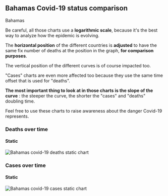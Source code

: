 ## Bahamas Covid-19 status comparison 

Bahamas



Be careful, all those charts use a **logarithmic scale**, because it's the best way to analyze how the epidemic is evolving.
 
The **horizontal position** of the different countries is **adjusted** to have the same fix number of deaths at the position in the graph, **for comparison purposes**.

The vertical position of the different curves is of course impacted too.

"Cases" charts are even more affected too because they use the same time offset that is used for "deaths".

**The most important thing to look at in those charts is the slope of the curve** : the steeper the curve, the shorter the "cases" and "deaths" doubling time.

Feel free to use these charts to raise awareness about the danger Covid-19 represents. 


 
### Deaths over time
 
#### Static
![Bahamas covid-19 deaths static chart](https://raw.githubusercontent.com/madlag/coronavirus_study/master/notebooks/graphs/2020-04-02/countries/Bahamas/2020-04-02_Bahamas_deaths.png "Bahamas covid-19 deaths static chart")   

 
### Cases over time
 
#### Static
![Bahamas covid-19 cases static chart](https://raw.githubusercontent.com/madlag/coronavirus_study/master/notebooks/graphs/2020-04-02/countries/Bahamas/2020-04-02_Bahamas_cases.png "Bahamas covid-19 cases static chart")   


